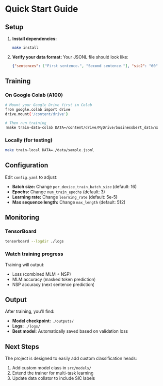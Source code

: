 # Quick Start Guide

## Setup

1. **Install dependencies:**
   ```bash
   make install
   ```

2. **Verify your data format:**
   Your JSONL file should look like:
   ```json
   {"sentences": ["First sentence.", "Second sentence."], "sic2": "60", "sic3": "602", "sic4": "6025"}
   ```

## Training

### On Google Colab (A100)

```bash
# Mount your Google Drive first in Colab
from google.colab import drive
drive.mount('/content/drive')

# Then run training
!make train-data-colab DATA=/content/drive/MyDrive/businessbert_data/sample.jsonl
```

### Locally (for testing)

```bash
make train-local DATA=./data/sample.jsonl
```

## Configuration

Edit `config.yaml` to adjust:

- **Batch size:** Change `per_device_train_batch_size` (default: 16)
- **Epochs:** Change `num_train_epochs` (default: 3)
- **Learning rate:** Change `learning_rate` (default: 5e-5)
- **Max sequence length:** Change `max_length` (default: 512)

## Monitoring

### TensorBoard
```bash
tensorboard --logdir ./logs
```

### Watch training progress
Training will output:
- Loss (combined MLM + NSP)
- MLM accuracy (masked token prediction)
- NSP accuracy (next sentence prediction)

## Output

After training, you'll find:
- **Model checkpoint:** `./outputs/`
- **Logs:** `./logs/`
- **Best model:** Automatically saved based on validation loss

## Next Steps

The project is designed to easily add custom classification heads:
1. Add custom model class in `src/models/`
2. Extend the trainer for multi-task learning
3. Update data collator to include SIC labels

